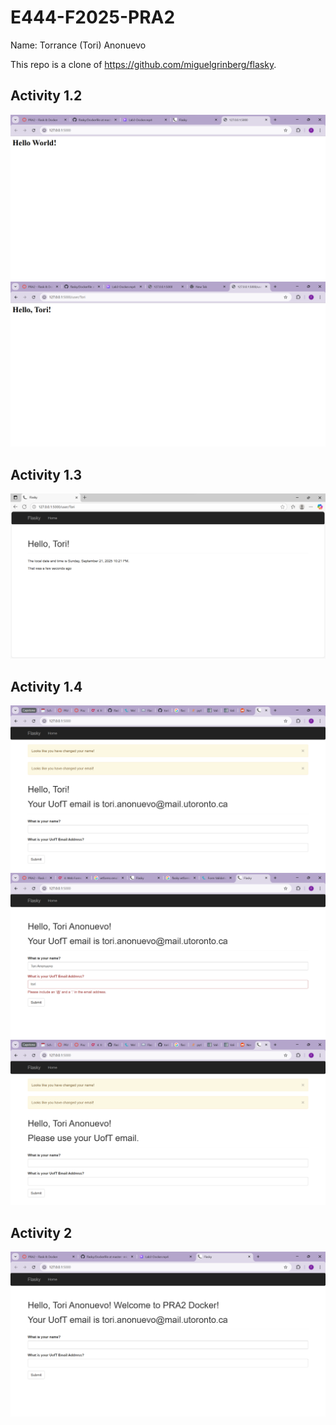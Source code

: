 # E444-F2025-PRA2

Name: Torrance (Tori) Anonuevo

This repo is a clone of https://github.com/miguelgrinberg/flasky.

## Activity 1.2
![Activity 1.2 Part 1](readme-img/activity_1_2_pt1.png)
![Activity 1.2 Part 2](readme-img/activity_1_2_pt2.png)

## Activity 1.3
![Activity 1.3 Part 1](readme-img/activity_1_3.png)

## Activity 1.4
![Activity 1.4 Part 1](readme-img/activity_1_4_pt1.png)
![Activity 1.4 Part 2](readme-img/activity_1_4_pt2.png)
![Activity 1.4 Part 3](readme-img/activity_1_4_pt3.png)

## Activity 2
![Activity 2](readme-img/activity_2_4.png)
